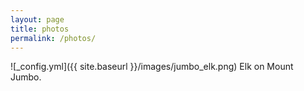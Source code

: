 ```yaml
---
layout: page
title: photos
permalink: /photos/
---
```

![_config.yml]({{ site.baseurl }}/images/jumbo_elk.png)
Elk on Mount Jumbo.
